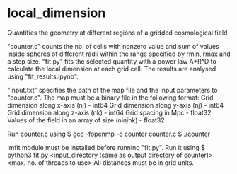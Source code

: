 # local_dimension
Quantifies the geometry at different regions of a gridded cosmological field

"counter.c" counts the no. of cells with nonzero value and sum of values inside spheres of different radii within the range specified by rmin, rmax and a step size.
"fit.py" fits the selected quantity with a power law A*R^D to calculate the local dimension at each grid cell.
The results are analysed using "fit_results.ipynb".

"input.txt" specifies the path of the map file and the input parameters to "counter.c". The map must be a binary file in the following format:
Grid dimension along x-axis (ni) - int64
Grid dimension along y-axis (nj) - int64
Grid dimension along z-axis (nk) - int64
Grid spacing in Mpc - float32
Values of the field in an array of size (ni*nj*nk) - float32

Run counter.c using
$ gcc -fopenmp -o counter counter.c
$ ./counter

lmfit module must be installed before running "fit.py". Run it using
$ python3 fit.py <rmin> <rmax> <step size> <input_directory (same as output directory of counter)> <max. no. of threads to use>
All distances must be in grid units.
